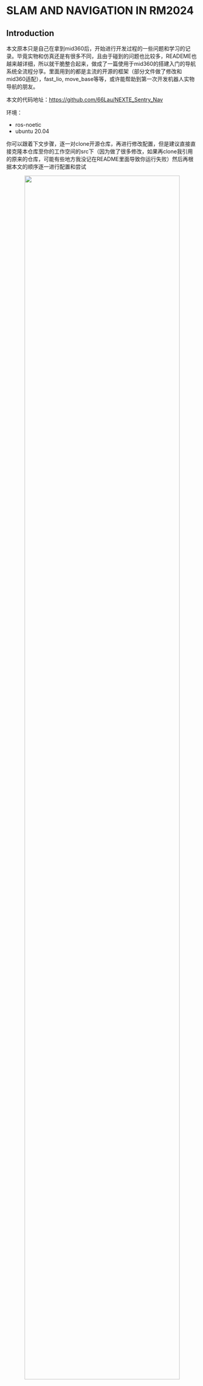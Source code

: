 # SLAM AND NAVIGATION IN RM2024
## Introduction
本文原本只是自己在拿到mid360后，开始进行开发过程的一些问题和学习的记录。毕竟实物和仿真还是有很多不同，且由于碰到的问题也比较多，READEME也越来越详细，所以就干脆整合起来，做成了一篇使用于mid360的搭建入门的导航系统全流程分享。里面用到的都是主流的开源的框架（部分文件做了修改和mid360适配），fast_lio, move_base等等，或许能帮助到第一次开发机器人实物导航的朋友。

本文的代码地址：https://github.com/66Lau/NEXTE_Sentry_Nav

环境：
- ros-noetic 
- ubuntu 20.04  

你可以跟着下文步骤，逐一对clone开源仓库，再进行修改配置，但是建议直接直接克隆本仓库至你的工作空间的src下（因为做了很多修改，如果再clone我引用的原来的仓库，可能有些地方我没记在README里面导致你运行失败）然后再根据本文的顺序逐一进行配置和尝试

<div align="center"><img src="doc/sentry_navigation.png" width=90% /></div>

## Hardware info
- [MID360 offical web官网](https://www.livoxtech.com/cn/mid-360)
- [Quick-start-doc|MID360快速开始手册](https://terra-1-g.djicdn.com/65c028cd298f4669a7f0e40e50ba1131/Mid360/Livox_Mid-360_Quick_Start_Guide_multi.pdf)
- [user-manual|MID360用户手册](https://terra-1-g.djicdn.com/65c028cd298f4669a7f0e40e50ba1131/Mid360/20230727/Livox_Mid-360_User_Manual_CHS.pdf)
- [Livox_sdk2](https://github.com/Livox-SDK/Livox-SDK2)
- [livox_ros_driver2](https://github.com/Livox-SDK/livox_ros_driver2)

- [livox ros driver2安装](https://blog.csdn.net/qq_29912325/article/details/130269367?ops_request_misc=%257B%2522request%255Fid%2522%253A%2522169734904416800182711632%2522%252C%2522scm%2522%253A%252220140713.130102334..%2522%257D&request_id=169734904416800182711632&biz_id=0&utm_medium=distribute.pc_search_result.none-task-blog-2~all~sobaiduend~default-2-130269367-null-null.142^v96^pc_search_result_base9&utm_term=livox_sdk2&spm=1018.2226.3001.4187)

- [虚拟机和mid360桥接](https://blog.csdn.net/sinat_39110395/article/details/123545816?ops_request_misc=%257B%2522request%255Fid%2522%253A%2522169735401816800227447255%2522%252C%2522scm%2522%253A%252220140713.130102334..%2522%257D&request_id=169735401816800227447255&biz_id=0&utm_medium=distribute.pc_search_result.none-task-blog-2~all~sobaiduend~default-1-123545816-null-null.142^v96^pc_search_result_base9&utm_term=%E8%99%9A%E6%8B%9F%E6%9C%BA%E8%BF%9E%E6%8E%A5%E9%9B%B7%E8%BE%BE&spm=1018.2226.3001.4187)
- [关于在ROS1下用MID360配置FAST-LIO2备忘](https://blog.csdn.net/qq_52784762/article/details/132736322?ops_request_misc=&request_id=&biz_id=102&utm_term=fast%20lio%E9%85%8D%E7%BD%AE&utm_medium=distribute.pc_search_result.none-task-blog-2~all~sobaiduweb~default-1-132736322.142^v96^pc_search_result_base9&spm=1018.2226.3001.4187)



## Livox和Fast-Lio配置流程
1. 安装[Livox_sdk2](https://github.com/Livox-SDK/Livox-SDK2),readme有写相关过程，注意：要更改主机ip为192.168.1.50[ubuntu修改方法](https://blog.csdn.net/sinat_39110395/article/details/123545816?ops_request_misc=%257B%2522request%255Fid%2522%253A%2522169735401816800227447255%2522%252C%2522scm%2522%253A%252220140713.130102334..%2522%257D&request_id=169735401816800227447255&biz_id=0&utm_medium=distribute.pc_search_result.none-task-blog-2~all~sobaiduend~default-1-123545816-null-null.142^v96^pc_search_result_base9&utm_term=%E8%99%9A%E6%8B%9F%E6%9C%BA%E8%BF%9E%E6%8E%A5%E9%9B%B7%E8%BE%BE&spm=1018.2226.3001.4187)，本人雷达ip为192.168.1.180
2. 安装[livox_ros_driver2](https://github.com/Livox-SDK/livox_ros_driver2),注意运行前要注意更改config里面的主机ip和雷达IP
3. 配置fast-lio
参考[FAST_LIO原地址](https://github.com/hku-mars/FAST_LIO)  [FAST-LIO配置中文博客](https://blog.csdn.net/qq_42108414/article/details/131530293?ops_request_misc=%257B%2522request%255Fid%2522%253A%2522169737102216800185825796%2522%252C%2522scm%2522%253A%252220140713.130102334..%2522%257D&request_id=169737102216800185825796&biz_id=0&utm_medium=distribute.pc_search_result.none-task-blog-2~all~sobaiduend~default-1-131530293-null-null.142^v96^pc_search_result_base9&utm_term=fast%20lio%E9%85%8D%E7%BD%AE&spm=1018.2226.3001.4187)更建议参考源地址的READEME
```
sudo apt install libeigen3-dev
```
``` bash
sudo apt install libpcl-dev
```
```bash
# ros2需要安装
sudo apt install ros-humble-pcl-ros
```

``` bash
# 编译fast-lio
cd src
git clone https://github.com/zlwang7/S-FAST_LIO.git --recursive
cd ..
catkin_make
# 注意，如果使用的是mid360，即使用的是livox_ros_driver2而非1的话，
# 需要前往fast-lio的CmakeLists文件修改find_package里的livox_ros_driver为livox_ros_driver2，同时package.xml里面的也一样
```

``` bash
# 安装sophus
git clone https://github.com/strasdat/Sophus.git
cd Sophus
git checkout a621ff
mkdir build
cd build
cmake ../ -DUSE_BASIC_LOGGING=ON
make
sudo make install
```
上述步骤可能会报错,[解决方案](https://blog.csdn.net/DerrickRose25/article/details/130173310?ops_request_misc=%257B%2522request%255Fid%2522%253A%2522169737303816800215088736%2522%252C%2522scm%2522%253A%252220140713.130102334.pc%255Fall.%2522%257D&request_id=169737303816800215088736&biz_id=0&utm_medium=distribute.pc_search_result.none-task-blog-2~all~first_rank_ecpm_v1~rank_v31_ecpm-8-130173310-null-null.142^v96^pc_search_result_base9&utm_term=lvalue%20required%20as%20left%20operand%20of%20assignment%20%20%20%20unit_complex_.real%28%29%20%3D%201.%3B&spm=1018.2226.3001.4187)
``` bash
/home/lau/Sophus/sophus/so2.cpp:32:26: error: lvalue required as left operand of assignment
   unit_complex_.real() = 1.;
                          ^~
/home/lau/Sophus/sophus/so2.cpp:33:26: error: lvalue required as left operand of assignment
```
打开其位置so2.cpp:32:26改为
``` bash
SO2::SO2()
{
  unit_complex_.real(1.);
  unit_complex_.imag(0.);
}
```
sophus安装成功后再重新编译fast-lio
``` bash
# 注意：laserMapping.cpp和laserMapping_re.cpp里面include的livox_ros_driver改为livox_ros_driver_v2
```
最后运行
``` bash
source devel/setup.bash
roslaunch livox_ros_driver2 msg_MID360.launch
#再开一个终端
source devel/setup.bash
roslaunch fast_lio mapping_mid360.launch

```
<div align="center"><img src="doc/fast_lio_1.png" width=90% /></div>
<div align="center"><img src="doc/fast_lio_2.png" width=90% /></div>
<div align="center"> 以上就是使用fast_lio建好的图的效果，最后会自动存在PCD文件夹中</div>


## 导航流程
一些基础的入门介绍：
- [ROS入门(九)——机器人自动导航](https://blog.csdn.net/Netceor/article/details/118997851?ops_request_misc=%257B%2522request%255Fid%2522%253A%2522169779395316800215096913%2522%252C%2522scm%2522%253A%252220140713.130102334..%2522%257D&request_id=169779395316800215096913&biz_id=0&utm_medium=distribute.pc_search_result.none-task-blog-2~all~sobaiduend~default-1-118997851-null-null.142^v96^pc_search_result_base9&utm_term=ros%E5%AF%BC%E8%88%AA%E6%B5%81%E7%A8%8B&spm=1018.2226.3001.4187)

- [带你理清：ROS机器人导航功能实现、解析、以及参数说明](https://blog.csdn.net/qq_42406643/article/details/118754093)

---
### 1.Relocalization
上面的建图完成后，如果我们希望下次机器人导航的时候，能找到机器人自己的当前位置，那么就需要对机器人进行定位操作。也有如下几种方式：
- 方式一：直接在初始位置使用里程计定位，也就是说，如果能确保机器人每次的上电和程序运行的初始位置始终一至，那么就可以使用fast_lio的里程计进行机器人定位。但这样的劣势很明显：1.机器人需要确保自己每次的初始位置一致，否则就会有误差；2.机器人在移动时，里程计会产生累计误差，无法消除。
- 方式二：使用地图进行重定位，简单来说，就是通过当前雷达的点云和已构建的地图进行匹配来找到机器人当前的位姿。一般二维地图采用amcl进行重定位，三维点云采用icp进行重定位，当然，也有一些新的论文会提出新的更好的重定位定位方法，这些优化的算法暂不讨论。这种重定位方式一般会要求人给一个大概的初始位置，又或者可以依靠机器人的其他传感器给出一个粗略的初始位置估计。  

考虑到避免累计误差，我们采用方式二进行定位。我们选用了一个开源的重定位代码(实际采用的也是icp，使用python写的，考虑运行速度的话可以自行使用c++实现或者使用其他icp重定位代码)：[FAST_LIO_LOCALIZATION](https://github.com/davidakhihiero/FAST_LIO_LOCALIZATION-ROS-NOETIC)

```bash
# 所需包
sudo apt install ros-$ROS_DISTRO-ros-numpy
pip install numpy==1.21
pip install open3d
```
目前这套适用python3.8，如果你有多个python环境，自行修改哈。

在配置时，我们发现了一些问题，主要还是版本导致。  
一个是原仓库使用的是python2，python2使用和安装外部库已经不太方便了，所以换成了python3。  
另一个是FAST_LIO_LOCALIZATION里面也包含了FAST_LIO，但是这里面的FAST_LIO还是比较老的版本，建议还是从最新的FAST_LIO仓库里拉最新的(因为做了mid360的适配)，然后记得在cmakelist里修改生成的可执行文件的名称，否则会和上一步的fast_lio的mapping重复报错。  
所以想使用的话建议还是直接使用我们的`sentry_slam/FAST_LIO_LOCALIZATION`和`sentry_slam/FAST_LIO`这两个修改好的包。


同时记录一下我对[FAST_LIO_LOCALIZATION](https://github.com/davidakhihiero/FAST_LIO_LOCALIZATION-ROS-NOETIC)所做的修改，包括以下文件: 
- `global_localization.py`  
  - `#!/usr/bin/python3` 此处我们修改解释器为python3
  - `*import _thread*`, python3中使用thread会报错，已经改名为_thread
  - 在open3d的最新版本, `o3d.registration`应被替换为 `o3d.pipelines.registration`
  - `FOV = 6.28` in 222 line 应该改成你使用的雷达的扫描范围. The scale of MID360 is 360, so 2*pi (rad)
  - FOV_FAR = 30, switch to you lidar max distance

- `localization_MID360.launch`
  - 我们修改了 `fastlio_mapping` 可执行文件的所属包，我们直接使用fast_lio2中的mid360的launch文件启动
  - 使用 `args="$(arg map) 5 _frame_id:=map cloud_pcd:=map" />` in line 28，而不是`/map`,即和你自己的tf树一致
  - modified to `<arg name="map" default="/home/rm/ws_sentry/src/FAST_LIO/PCD/scans.pcd" />`, that used the PCD file in FAST_LIO pkg, If you have your own PCD file, you can change it to your own PCD file path.

Usage:
```bash 
roslaunch livox_ros_driver2 msg_MID360.launch
roslaunch fast_lio_localization localization_MID360.launch 
# 发布初始位姿(也可以用rviz，第一次尝试的时候更建议使用rviz)
rosrun fast_lio_localization publish_initial_pose.py 0 0 0 0 0 0
# also you could publish your initial point use RVIZ
# 这里的原点是你建图时候的起点。

```

---

### 2. 地图转换（PCD to 二维栅格地图）
<div align="center"><img src="doc/sentry_navigation.png" width=90% /></div>
<div align="center">这里面红色的点云就是PCD文件显示的三维点云地图，白色的就是熟知的二维栅格地图</div>
<br>


地图转换主要是因为move_base是基于2d的栅格地图进行路径规划，而fast_lio默认的输出地图是三维点云的PCD文件，我们需要用一些方法获取2d的栅格地图，有以下几种方式：
  1. 用fast_lio构建好PCD地图后，将PCD地图转换为栅格地图  
    方式一：使用[pcd_package](https://github.com/Hinson-A/pcd2pgm_package)开源功能包，参考[离线将PCD地图转换为pgm栅格地图](https://blog.csdn.net/Draonly/article/details/124537069?ops_request_misc=%257B%2522request%255Fid%2522%253A%2522165207936116781435426048%2522%252C%2522scm%2522%253A%252220140713.130102334.pc%255Fall.%2522%257D&request_id=165207936116781435426048&biz_id=0&utm_medium=distribute.pc_search_result.none-task-blog-2~all~first_rank_ecpm_v1~rank_v31_ecpm-6-124537069-null-null.142%5Ev9%5Econtrol,157%5Ev4%5Econtrol&utm_term=pcd%E5%9C%B0%E5%9B%BE%E8%BD%AC%E6%8D%A2%E4%B8%BA%E6%A0%85%E6%A0%BC%E5%9C%B0%E5%9B%BE&spm=1018.2226.3001.4187)  
    方式二：使用`octomap_server`功能包,离线将pcd转换成栅格地图，参考[octomap_server使用－－生成二维占据栅格地图和三维概率地图](https://blog.csdn.net/sru_alo/article/details/85083030?ops_request_misc=%257B%2522request%255Fid%2522%253A%2522169804282616800213031883%2522%252C%2522scm%2522%253A%252220140713.130102334..%2522%257D&request_id=169804282616800213031883&biz_id=0&utm_medium=distribute.pc_search_result.none-task-blog-2~all~sobaiduend~default-2-85083030-null-null.142^v96^pc_search_result_base9&utm_term=%E7%82%B9%E4%BA%91%E5%9C%B0%E5%9B%BE%E7%94%9F%E6%88%90%E6%A0%85%E6%A0%BC%E5%9C%B0%E5%9B%BE&spm=1018.2226.3001.4187)  
  2. 在fast_lio构建三维点云地图的同时，也实时构建2d的栅格地图



[实时显示octomap](https://blog.csdn.net/lovely_yoshino/article/details/105275396?ops_request_misc=%257B%2522request%255Fid%2522%253A%2522169804282616800213031883%2522%252C%2522scm%2522%253A%252220140713.130102334..%2522%257D&request_id=169804282616800213031883&biz_id=0&utm_medium=distribute.pc_search_result.none-task-blog-2~all~sobaiduend~default-1-105275396-null-null.142^v96^pc_search_result_base9&utm_term=%E7%82%B9%E4%BA%91%E5%9C%B0%E5%9B%BE%E7%94%9F%E6%88%90%E6%A0%85%E6%A0%BC%E5%9C%B0%E5%9B%BE&spm=1018.2226.3001.4187)  

#### 配置：
```bash
sudo apt install ros-noetic-map-server
# 打开一个终端.(ctrl+alt+T)输入下面指令安装octomap.
sudo apt-get install ros-noetic-octomap-ros #安装octomap
sudo apt-get install ros-noetic-octomap-msgs
sudo apt-get install ros-noetic-octomap-server
 
# 安装octomap 在 rviz 中的插件
sudo apt-get install ros-noetic-octomap-rviz-plugins
# install move_base
sudo apt-get install ros-noetic-move-base
```
#### 方式一实现
```bash
# pcd2pgm offline
# modify run.launch file in pcd2pgm such as the pcd file pasth etc.
# 修改 pcd2pgm中的run.launch文件，修改输入的pcd文件路径等
roslaunch pcd2pgm run.launch
```
#### 方式二实现
使用`octomap_server`功能包中的`octomap_server_node`节点, 实时读取三维点云, 并生成栅格地图.

我们在 `FAST_LIO` 功能包中添加了 `Pointcloud2Map.launch`, which will update the 2D mapping at same time, if you publish the PointCloud2 from FAST_LIO. 

然后我们综合了 `SLAM`, `relocalization`, `实时构建栅格地图`三个功能, in only one launch file ==> `sentry_build.launch`.

运行此功能包后，系统便会开始自动同步构建栅格地图.

如果你对你构建的三维点云地图和二维栅格地图满意，并希望保存下来：
  1. 三维点云地图pcd文件会在`sentry_build.launch`运行结束后自动保存到fast_lio/PCD文件夹下
  2. 如果你希望保存二位栅格地图，请运行以下命令：


```bash
# save the pgm map file
rosrun map_server map_saver map:=/<Map Topic> -f PATH_TO_YOUR_FILE/mymap
#eg，举例:
rosrun map_server map_saver map:=/projected_map -f /home/rm/ws_sentry/src/FAST_LIO/PCD/scans
```
---

### 3. Pointcloud2 to Lasercan
<div align="center"><img src="doc/sentry_navigation.png" width=90% /></div>
<div align="center">这里面栅格地图上的黑色像素块（障碍物或者地图边界）上面有一层绿色的小方格，那个就是实时的二维点云</div>
<br>
move_base框架下，我们构建局部代价地图时，需要输入当前的laserscan的实时二位点云

The output format of 3d point clouds of FAST_LIO is `/pointclouds2`. However, the input format of `move_base` is `/Laserscan`. Therefore, it is necessary to transfrom the `/pointclouds2` to `/Laserscan`.

我使用的包是[pointcloud_to_laserscan](https://github.com/ros-perception/pointcloud_to_laserscan.git).  
The package we are using is [pointcloud_to_laserscan](https://github.com/ros-perception/pointcloud_to_laserscan.git).

有关这个包的博客 `pointcloud_to_laserscan` :   
blog about `pointcloud_to_laserscan` : [pointcloud_to_laserscan_blog](https://blog.csdn.net/qq_43176116/article/details/86095482?ops_request_misc=&request_id=&biz_id=102&utm_term=pointcloud2%20to%20laserscan&utm_medium=distribute.pc_search_result.none-task-blog-2~all~sobaiduweb~default-2-86095482.142^v96^pc_search_result_base2&spm=1018.2226.3001.4187)

启动文件为`PointsCloud2toLaserscan.launch`
The launch file is `PointsCloud2toLaserscan.launch`

---
### 4. 坐标系映射

input：`body` frame，即机器人在三维点云坐标系下的位姿  
output: `body_2d` frame，即机器人在二维栅格地图坐标系下的位姿

由于`fast_lio_localization`输出的 `body` frame是当前机器人在三维点云坐标系下的位姿，而`move_base`需要的`map` frame是二维栅格地图坐标系下的坐标`body_2d`，因此需要进行坐标系转换。

此处需要根据你的雷达安装方式进行相应的转换。如：你的雷达是正向安装，或者正向稍微倾斜一点安装，即mid360的底部始终指向地面。这种情况下，对于坐标系的位置，只需要把body frame中的(x,y,z)取(x,y,0)赋给body_2d即可。同时，对于坐标系的姿态，把body frame 中的四元数(x,y,z,w)取(0,0,z,w)赋给body_2d即可。

这样最后的效果就是，3d中的机器人坐标系映射到二维`body_2d`，位置信息z始终为0，而位置信息x，y始终跟随`body` frame同步。同时姿态信息只有yaw轴会跟着3d中的机器人同步。这样坐标系`body_2d`的xy轴就可以始终贴合地图，便于路径规划。

如果你的机器人将mid360反装，即底部指向天空，你需要修改tf的转换

此处的代码请见: `\sentry_nav\src\Trans_TF_2d.cpp`  
如何修改tf发布和订阅请见: [tf/Tutorials](http://wiki.ros.org/tf/Tutorials)(ps: 没有找见很好的中文材料，且英文教程和源码比较官方详细)


---
### 5. MOVE_BASE 避障和路径规划

我们主要采用开源的成熟框架move_base进行路径规划，避障。  
主要是简单好用，资料丰富，对于小白来说比较合适。  
自然也会有一些不足之处，暂时只是用move_base进行2d的避障和路径规划。如果需要上坡，或者z轴方向上有移动，需要参考更加复杂的路径规划算法，后续找到了鲁棒的方案再更新（2023-10-28）。

#### `input`（至少需要这些信息）: 
- `/Laserscans`, 即机器人坐标系的2维点云数据，
  - 如何用mid360获取，见上面第三点, 如果你需要避障，则必须提供此信息或者`/PointCloud`
- `/tf`, 你的tf中需要至少包含以下坐标系
  - `/map`, 二维栅格地图坐标系, 在我的源码中名字为`map`
  - `/odom`, 机器人里程计坐标系, 在我的源码中名字为`camera_init`
  - `/base_link`, 机器人坐标系, 在我的源码中名字为`body_2d`
  - PS: 如何看自己的坐标系是否正确呢？终端输入rqt，打开插件中的tf tree就能看到
- `/map`,  这个/map不是坐标系信息，而是使用map_server发布的栅格地图信息
  - 在我的代码中，调用map_server写在fast_lio_localization包中的sentry_localize.launch 文件
- `move_base_simple/goal`， 机器人希望到达的位置，可以使用rviz的红色箭头发布
- `/odom`, 里程计信息
  - 在我的代码中, 在运行sentry_localize.launch文件时，会自动运行fast_lio发布里程计信息

#### `output`:(这个比较多，发布的东西很全，挑几个重点关注的)
- 发布`/cmd_vel`话题，控制机器人运动
  - 如果你是第一次使用ros，这个信息需要重点关注，因为输出的就是xyz方向的线速度和绕xyz轴旋转的角速度，有了这个消息就可以用控制机器人导航了，检查cmd_vel时，建议使用rqt中的波形图，检查是否正确
- 发布 global path 和local_path
- 发布 cost map, 即代价地图
<div align="center"><img src="doc/sentry_navigation_1.gif" width=60% /></div>
<div align="center">这里面栅格地图上的黑色像素块（障碍物或者地图边界）上面有一层绿色的小方格，那个就是实时的二维点云</div>
<br>

#### 具体实现
其他信息不再过多阐述，建议参考[move_base官方wiki](http://wiki.ros.org/move_base) |  [dwa_local_planner官方wiki](http://wiki.ros.org/dwa_local_planner) | [autolabor的ros教程(导航实现04_路径规划)](http://www.autolabor.com.cn/book/ROSTutorials/di-7-zhang-ji-qi-ren-dao-822a28-fang-771f29/72-dao-hang-shi-xian/724-dao-hang-shi-xian-04-lu-jing-gui-hua.html)
本文有关move_base的相关参数设置和代码请见 `Sentry_Nav`功能包

  1. build the map  构建地图

     - `roslaunch roslaunch livox_ros_driver2 msg_MID360.launch`
     - `roslaunch fast_lio_localization sentry_build_map.launch`
     - 如果你认为当前构建的栅格地图还可以,运行 `rosrun map_server map_saver map:=/projected_map -f /home/rm/ws_sentry/src/sentry_slam/FAST_LIO/PCD/scans`, 来保存栅格地图，注意，三维点云的PCD是运行结束后自动保存到在launch file中指定的路径下的
  2. navigation 导航
     - check the 2d map in PCD dir, especially the `scans.yaml`, make sure the `origin`[x,y,yaw] can not be nan. | 检查在fast_lio/PCD下中保存的2d地图`scans.yaml`,确保其中参数`origin`[x,y,yaw]不能是nan，如果yaw是nan的话，将其设置为0.
     - `roslaunch roslaunch livox_ros_driver2 msg_MID360.launch`
     - `roslaunch fast_lio_localization sentry_localize.launch`
     - publish the initial pose by using `rviz` or `rosrun fast_lio_localization publish_initial_pose.py 0 0 0 0 0 0`
     - `roslaunch sentry_nav sentry_movebase.launch `
     - publish the goal point through `rviz`

     - using `rqt` to check the cmd_vel, in ros, the read axis delegate the x axis, the green one is the y axis, the blue one is the z axis. Besides, when the `angular velocity` bigger than `0`, it means that the robot should `rotate anticlockwise`, and when the angular velocity smaller than 0, it means that the robot should rotate clockwise.


## Serial and Decision
即机器人控制的决策层和通讯，这里采用的是串口


### 1. Serial
当你的导航部分完成后，系统理论会针对你给的目标点生成路径和cmd_vel的话题，至此，就可以控制机器人移动。

本文使用的是虚拟串口发送给下位机相关的数据，通讯协议是由我们自己定义的，仅供参考。
[Blog about Serial in ros](https://blog.csdn.net/qq_43525704/article/details/103363414?ops_request_misc=&request_id=&biz_id=102&utm_term=ros%20chuan%20kou&utm_medium=distribute.pc_search_result.none-task-blog-2~all~sobaiduweb~default-0-103363414.nonecase&spm=1018.2226.3001.4187)

Setting serial port permissions
```bash
sudo usermod -aG dialout $USER
# USRE is your username
# eg:
sudo usermod -aG dialout lau
```

#### 1. suscribe the `cmd_vel`

#### 2. use serial.write to send data

#### 3. For detail please see /sentry_comm/sentry_serial/src/serial_send.cpp

```bash 
rosrun sentry_serial sentry_send <serial port path>

#eg:

rosrun sentry_serial sentry_send /dev/ttyACM0
#the default seriial port path is /dev/ttyACM0, if you do not offer the param

```
### 2. Decision
决策层就是上位机通过机器人的设计需求和使用需求，决定机器人应该做什么，以及如何做。本导航系统的决策层的主要任务就是，控制机器人在某时刻，某地点，某事件中的目标位置选取。

正因为决策层是由机器人的使用需求决定的，而不同人的使用需求又大相径庭，此处只根据本项目的使用需求进行设计，即RoboMaster赛事的需求，仅供参考，若想使用至其他场景，请自行修改。

搭建实物场地中，所以决策层TBD。

## 后续优化或修改
  上面的内容可以作为导航系统的雏形，或者说是初学者的快速入门。得益于ROS不同功能包之间的良好的解耦，后续可以针对上面slam部分，避障部分，路径规划部分独立修改并优化，后续的优化或修改，可以参考以下内容：

  - 2023-10-28更换局部规划器为dwa，同时使cmd_vel输出全向移动机器人的y方向速度而不是使用默认的yaw


## F&Q
1. 如何确保栅格地图和三维点云地图处于完全重合的状态
    - 采用时候fast_lio构建三维点云地图的同时，将点云数据用octomap压至二维地图,同时构建的地图可以确保relocalize在三维点云中的机器人位姿可以完全映射到二位栅格地图中使用

## TODO


